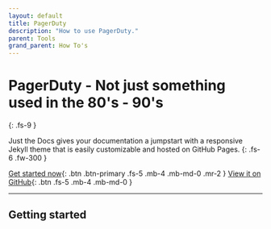 ```yaml
---
layout: default
title: PagerDuty
description: "How to use PagerDuty."
parent: Tools
grand_parent: How To's
---
```


# PagerDuty - Not just something used in the 80's - 90's
{: .fs-9 }

Just the Docs gives your documentation a jumpstart with a responsive Jekyll theme that is easily customizable and hosted on GitHub Pages.
{: .fs-6 .fw-300 }

[Get started now](#getting-started){: .btn .btn-primary .fs-5 .mb-4 .mb-md-0 .mr-2 } [View it on GitHub](https://github.com/pmarsceill/just-the-docs){: .btn .fs-5 .mb-4 .mb-md-0 }

---

## Getting started

